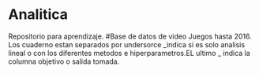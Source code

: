 # Analitica
Repositorio para aprendizaje.
#Base de datos de video Juegos hasta 2016.
Los cuaderno estan separados por undersorce  _indica si es solo analisis lineal o con los diferentes metodos e hiperparametros.EL ultimo _ indica la columna objetivo o salida tomada.
